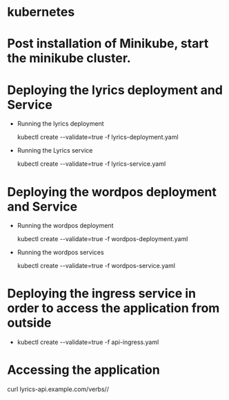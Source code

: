 # kubernetes

# Post installation of Minikube, start the minikube cluster.

# Deploying the lyrics deployment and Service 

 - Running the lyrics deployment

   kubectl create --validate=true -f lyrics-deployment.yaml

 - Running the Lyrics service

   kubectl create --validate=true -f lyrics-service.yaml


# Deploying the wordpos deployment and Service

 - Running the wordpos deployment

   kubectl create --validate=true -f wordpos-deployment.yaml

 - Running the wordpos services

   kubectl create --validate=true -f wordpos-service.yaml


# Deploying the ingress service in order to access the application from outside

 - kubectl create --validate=true -f api-ingress.yaml

# Accessing the application

 curl lyrics-api.example.com/verbs/<artist>/<title>
 curl lyrics-api.example.com/adjectives/<artist>/<title>

 	example : curl lyrics-api.example.com/adjectives/coldplay/yellow
 			curl lyrics-api.example.com/verbs/coldplay/yellow

